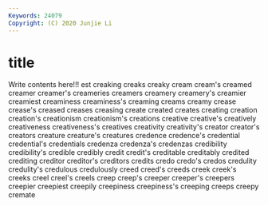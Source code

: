 ```yaml
---
Keywords: 24079
Copyright: (C) 2020 Junjie Li
---
```


# title

Write contents here!!!
est 
creaking 
creaks 
creaky
cream 
cream's 
creamed 
creamer 
creamer's 
creameries 
creamers 
creamery 
creamery's 
creamier
creamiest 
creaminess 
creaminess's 
creaming 
creams 
creamy 
crease 
crease's 
creased 
creases
creasing 
create 
created 
creates 
creating 
creation 
creation's 
creationism 
creationism's 
creations
creative 
creative's 
creatively 
creativeness 
creativeness's 
creatives 
creativity 
creativity's 
creator 
creator's
creators 
creature 
creature's 
creatures 
credence 
credence's 
credential 
credential's 
credentials 
credenza
credenza's 
credenzas 
credibility 
credibility's 
credible 
credibly 
credit 
credit's 
creditable 
creditably
credited 
crediting 
creditor 
creditor's 
creditors 
credits 
credo 
credo's 
credos 
credulity
credulity's 
credulous 
credulously 
creed 
creed's 
creeds 
creek 
creek's 
creeks 
creel
creel's 
creels 
creep 
creep's 
creeper 
creeper's 
creepers 
creepier 
creepiest 
creepily
creepiness 
creepiness's 
creeping 
creeps 
creepy 
cremate 
